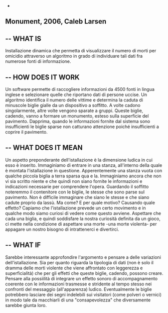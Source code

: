 -
Monument, 2006, Caleb Larsen
-

--
WHAT IS
--
Installazione dinamica che permetta di visualizzare il numero di morti per omicidio attraverso un algoritmo in grado di individuare tali dati fra numerose fonti di informazione.

--
HOW DOES IT WORK
--
Un software permette di raccogliere informazioni da 4500 fonti in lingua inglese e selezionare quelle che riportano dati di persone uccise. Un algoritmo identifica il numero delle vittime e determina la caduta di minuscole biglie gialle da un dispositivo a soffitto. A volte cadono singolarmente, altre volte vengono sparate a gruppi. Queste biglie, cadendo, vanno a formare un monumento, esteso sulla superficie del pavimento. Dapprima, quando le informazioni fornite dal sistema sono insufficienti le biglie sparse non catturano attenzione poiché insufficienti a coprire il pavimento.

--
WHAT DOES IT MEAN
--
Un aspetto preponderante dell'istallazione è la dimensione ludica in cui esso è inserito. Immaginiamo di entrare in una stanza, all'interno della quale è montata l'istallazione in questione. Apperentemente una stanza vuota con qualche piccola biglia a terra sparsa qua e la. Immaginiamo ancora che non vi sia scritto niente e che quindi non siano fornite le informazioni e indicazioni necessarie per comprendere l'opera. Guardando il soffitto noteremmo il contenitore con le biglie, le stesse che sono parse sul pavimento. Non è difficile immaginare che siano le stesse e che siano cadute proprio da lassù. Ma come? E per quale motivo? Causando quale effetto?
Capiamo che l'istallazione prevede un certo movimento e in qualche modo siamo curiosi di vedere come questo avviene. 
Aspettare che cada una biglia, e quindi soddisfare la nostra curiosità definita da un gioco, ci mette nella condizione di aspettare una morte -una morte violenta- per appagare un nostro bisogno di intrattenerci e divertirci.

--
WHAT IF
--
Sarebbe interessante approfondire l'argomento e pensare a delle variazioni dell'istallazione. Sia per quanto riguarda la tipologia di dati (non è solo il dramma delle morti violente che viene affrontato con leggerezza e superficialità) che per gli effetti che queste biglie, cadendo, possono creare. Pensare alla possiilità di integrare un effetto sonoro di accompagnamento coerente con le informazioni trasmesse e stridente al tempo stesso nei confronti del messaggio (all'apparenza) ludico. Eventualmente le biglie potrebbero lasciare dei segni indelebili sui visitatori (come polveri o vernici) in modo tale da macchiarli di una "consapevolezza" che diversamente sarebbe giunta loro.
